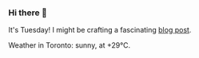 ### Hi there :wave:

It's Tuesday! I might be crafting a fascinating [blog post](https://www.benjaminwuethrich.dev).

Weather in Toronto: sunny, at +29°C.
